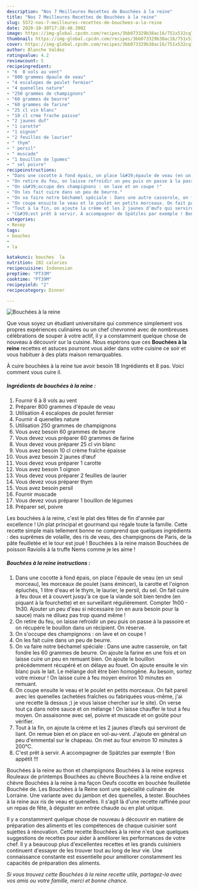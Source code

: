 ```yaml
---
description: "Nos 7 Meilleures Recettes de Bouchées à la reine"
title: "Nos 7 Meilleures Recettes de Bouchées à la reine"
slug: 5572-nos-7-meilleures-recettes-de-bouchees-a-la-reine
date: 2020-10-30T17:28:48.390Z
image: https://img-global.cpcdn.com/recipes/3bb073329b38ac16/751x532cq70/bouchees-a-la-reine-photo-principale-de-la-recette.jpg
thumbnail: https://img-global.cpcdn.com/recipes/3bb073329b38ac16/751x532cq70/bouchees-a-la-reine-photo-principale-de-la-recette.jpg
cover: https://img-global.cpcdn.com/recipes/3bb073329b38ac16/751x532cq70/bouchees-a-la-reine-photo-principale-de-la-recette.jpg
author: Blanche Valdez
ratingvalue: 4.2
reviewcount: 5
recipeingredient:
- "6  8 vols au vent"
- "800 grammes dpaule de veau"
- "4 escalopes de poulet fermier"
- "4 quenelles nature"
- "250 grammes de champignons"
- "60 grammes de beurre"
- "60 grammes de farine"
- "25 cl vin blanc"
- "10 cl crme frache paisse"
- "2 jaunes duf"
- "1 carotte"
- "1 oignon"
- "2 feuilles de laurier"
- " thym"
- " persil"
- " muscade"
- "1 bouillon de lgumes"
- " sel poivre"
recipeinstructions:
- "Dans une cocotte à fond épais, on place l&#39;épaule de veau (en un seul morceau), les morceaux de poulet (sans émincer), la carotte et l&#39;oignon épluchés, 1 litre d&#39;eau et le thym, le laurier, le persil, du sel. On fait cuire à feu doux et à couvert jusqu&#39;à ce que la viande soit bien tendre (en piquant à la fourchette) et en surveillant régulièrement. Compter 1h00 - 1h30. Ajouter un peu d&#39;eau si nécessaire (on en aura besoin pour la sauce) mais ne diluez pas trop quand même !"
- "On retire du feu, on laisse refroidir un peu puis on passe à la passoire et on récupère le bouillon dans un récipient. On réserve."
- "On s&#39;occupe des champignons : on lave et on coupe !"
- "On les fait cuire dans un peu de beurre."
- "On va faire notre béchamel spéciale : Dans une autre casserole, on fait fondre les 60 grammes de beurre. On ajoute la farine en une fois et on laisse cuire un peu en remuant bien. On ajoute le bouillon précédemment récupéré et on délaye au fouet. On ajoute ensuite le vin blanc puis le lait. Le mélange doit être bien homogène. Au besoin, sortez votre mixeur ! On laisse cuire à feu moyen environ 10 minutes en remuant."
- "On coupe ensuite le veau et le poulet en petits morceaux. On fait pareil avec les quenelles (achetées fraîches ou fabriquées vous-même, j&#39;ai une recette là dessus ;) je vous laisse chercher sur le site). On verse tout ça dans notre sauce et on mélange ! On laisse chauffer le tout à feu moyen. On assaisonne avec sel, poivre et muscade et on goûte pour vérifier."
- "Tout à la fin, on ajoute la crème et les 2 jaunes d’œufs qui serviront de liant. On remue bien et on place en vol-au-vent. J&#39;ajoute en général un peu d&#39;emmental sur le chapeau. On met au four environ 10 minutes à 200°C."
- "C&#39;est prêt à servir. A accompagner de Spätzles par exemple ! Bon appétit !!!"
categories:
- Resep
tags:
- bouches
- 
- la

katakunci: bouches  la 
nutrition: 282 calories
recipecuisine: Indonesian
preptime: "PT33M"
cooktime: "PT39M"
recipeyield: "2"
recipecategory: Dinner

---
```



![Bouchées à la reine](https://img-global.cpcdn.com/recipes/3bb073329b38ac16/751x532cq70/bouchees-a-la-reine-photo-principale-de-la-recette.jpg)

Que vous soyez un étudiant universitaire qui commence simplement vos propres expériences culinaires ou un chef chevronné avec de nombreuses célébrations de souper à votre actif, il y a constamment quelque chose de nouveau à découvrir sur la cuisine. Nous espérons que ces <strong> Bouchées à la reine </strong> recettes et astuces pourront vous aider dans votre cuisine ce soir et vous habituer à des plats maison remarquables.

<!--inarticleads1-->

À cuire bouchées à la reine tue avoir besoin 18 Ingrédients et 8 pas. Voici comment vous cuire il.

##### Ingrédients de bouchées à la reine :

1. Fournir 6 à 8 vols au vent
1. Préparer 800 grammes d&#39;épaule de veau
1. Utilisation 4 escalopes de poulet fermier
1. Fournir 4 quenelles nature
1. Utilisation 250 grammes de champignons
1. Vous avez besoin 60 grammes de beurre
1. Vous devez vous préparer 60 grammes de farine
1. Vous devez vous préparer 25 cl vin blanc
1. Vous avez besoin 10 cl crème fraîche épaisse
1. Vous avez besoin 2 jaunes d’œuf
1. Vous devez vous préparer 1 carotte
1. Vous avez besoin 1 oignon
1. Vous devez vous préparer 2 feuilles de laurier
1. Vous devez vous préparer  thym
1. Vous avez besoin  persil
1. Fournir  muscade
1. Vous devez vous préparer 1 bouillon de légumes
1. Préparer  sel, poivre


Les bouchées à la reine, c&#39;est le plat des fêtes de fin d&#39;année par excellence ! Un plat principal et gourmand qui régale toute la famille. Cette recette simple mais tellement bonne ne comprend que quelques ingrédients : des suprêmes de volaille, des ris de veau, des champignons de Paris, de la pâte feuilletée et le tour est joué ! Bouchées à la reine maison Bouchées de poisson Raviolis à la truffe Nems comme je les aime ! 

<!--inarticleads2-->

##### Bouchées à la reine instructions :

1. Dans une cocotte à fond épais, on place l&#39;épaule de veau (en un seul morceau), les morceaux de poulet (sans émincer), la carotte et l&#39;oignon épluchés, 1 litre d&#39;eau et le thym, le laurier, le persil, du sel. On fait cuire à feu doux et à couvert jusqu&#39;à ce que la viande soit bien tendre (en piquant à la fourchette) et en surveillant régulièrement. Compter 1h00 - 1h30. Ajouter un peu d&#39;eau si nécessaire (on en aura besoin pour la sauce) mais ne diluez pas trop quand même !
1. On retire du feu, on laisse refroidir un peu puis on passe à la passoire et on récupère le bouillon dans un récipient. On réserve.
1. On s&#39;occupe des champignons : on lave et on coupe !
1. On les fait cuire dans un peu de beurre.
1. On va faire notre béchamel spéciale : Dans une autre casserole, on fait fondre les 60 grammes de beurre. On ajoute la farine en une fois et on laisse cuire un peu en remuant bien. On ajoute le bouillon précédemment récupéré et on délaye au fouet. On ajoute ensuite le vin blanc puis le lait. Le mélange doit être bien homogène. Au besoin, sortez votre mixeur ! On laisse cuire à feu moyen environ 10 minutes en remuant.
1. On coupe ensuite le veau et le poulet en petits morceaux. On fait pareil avec les quenelles (achetées fraîches ou fabriquées vous-même, j&#39;ai une recette là dessus ;) je vous laisse chercher sur le site). On verse tout ça dans notre sauce et on mélange ! On laisse chauffer le tout à feu moyen. On assaisonne avec sel, poivre et muscade et on goûte pour vérifier.
1. Tout à la fin, on ajoute la crème et les 2 jaunes d’œufs qui serviront de liant. On remue bien et on place en vol-au-vent. J&#39;ajoute en général un peu d&#39;emmental sur le chapeau. On met au four environ 10 minutes à 200°C.
1. C&#39;est prêt à servir. A accompagner de Spätzles par exemple ! Bon appétit !!!


Bouchées à la reine au thon et champignons Bouchées à la reine express Rouleaux de printemps Bouchées au chèvre Bouchées à la reine endive et chèvre Bouchées à la reine à ma façon Oeufs cocotte en bouchée feuilletée Bouchée de. Les Bouchées à la Reine sont une spécialité culinaire de Lorraine. Une variante avec du jambon et des quenelles, à tester. Bouchées à la reine aux ris de veau et quenelles. Il s&#39;agit là d&#39;une recette raffinée pour un repas de fête, à déguster en entrée chaude ou en plat unique. 

<!--inarticleads1-->

<p>
Il y a constamment quelque chose de nouveau à découvrir en matière de préparation des aliments et les compétences de chaque cuisinier sont sujettes à rénovation. Cette recette Bouchées à la reine n'est que quelques suggestions de recettes pour aider à améliorer les performances de votre chef. Il y a beaucoup plus d'excellentes recettes et les grands cuisiniers continuent d'essayer de les trouver tout au long de leur vie. Une connaissance constante est essentielle pour améliorer constamment les capacités de préparation des aliments.
</p>

<p>
<i>Si vous trouvez cette Bouchées à la reine recette utile, partagez-la avec vos amis ou votre famille, merci et bonne chance.</i>
</p>

